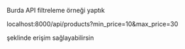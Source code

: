 Burda API filtreleme örneği yaptık


localhost:8000/api/products?min_price=10&max_price=30 

şeklinde erişim sağlayabilirsin